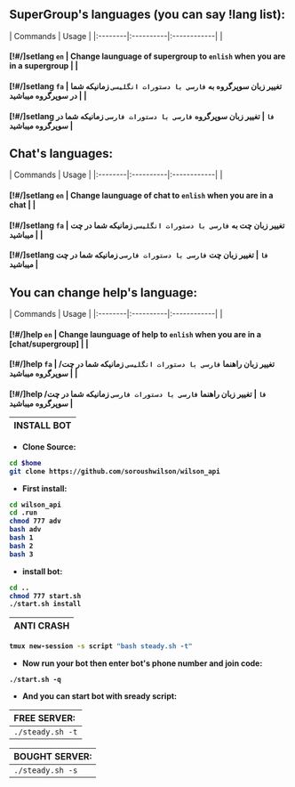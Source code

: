 
## SuperGroup's languages (you can say !lang list):
| Commands | Usage | 
|:--------|:----------|:------------|
| <h4>[!#/]setlang `en` | Change launguage of supergroup to `enlish` when you are in a supergroup |
| <h4>[!#/]setlang `fa` | تغییر زبان سوپرگروه به `فارسی با دستورات انگلیسی` زمانیکه شما در سوپرگروه میباشید |
| <h4>[!#/]setlang `فا` | تغییر زبان سوپرگروه `فارسی با دستورات فارسی` زمانیکه شما در سوپرگروه میباشید |
## Chat's languages:
| Commands | Usage | 
|:--------|:----------|:------------|
| <h4>[!#/]setlang `en` | Change launguage of chat to `enlish` when you are in a chat |
| <h4>[!#/]setlang `fa` | تغییر زبان چت به `فارسی با دستورات انگلیسی` زمانیکه شما در چت میباشید |
| <h4>[!#/]setlang `فا` | تغییر زبان چت `فارسی با دستورات فارسی` زمانیکه شما در چت میباشید |
## You can change help's language:
| Commands | Usage | 
|:--------|:----------|:------------|
| <h4>[!#/]help `en` | Change launguage of help to `enlish` when you are in a [chat/supergroup] |
| <h4>[!#/]help `fa` | تغییر زبان راهنما `فارسی با دستورات انگلیسی` زمانیکه شما در چت/سوپرگروه میباشید |
| <h4>[!#/]help `فا` | تغییر زبان راهنما `فارسی با دستورات فارسی` زمانیکه شما در چت/سوپرگروه میباشید |

| INSTALL BOT |
|:-----------------------|
- <p align="left">Clone Source:
```sh
cd $home
git clone https://github.com/soroushwilson/wilson_api
```
- <p align="left">First install:
```sh
cd wilson_api
cd .run
chmod 777 adv
bash adv
bash 1
bash 2
bash 3
```
- <p align="left">install bot:
```sh
cd ..
chmod 777 start.sh
./start.sh install
```
| ANTI CRASH |
|:-----------------------|
```sh
tmux new-session -s script "bash steady.sh -t"
```
- <p align="left">Now run your bot then enter bot's phone number and join code:
`./start.sh -q`
- <p align="left">And you can start bot with sready script:

| FREE SERVER: |
|:-----------------------|
| `./steady.sh -t` |

| BOUGHT SERVER: |
|:-----------------------|
| `./steady.sh -s` |
